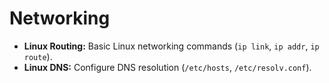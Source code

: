 # Networking

*   **Linux Routing:** Basic Linux networking commands (`ip link`, `ip addr`, `ip route`).
*   **Linux DNS:** Configure DNS resolution (`/etc/hosts`, `/etc/resolv.conf`).
